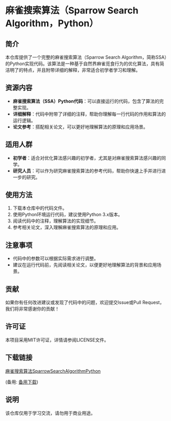 # 麻雀搜索算法（Sparrow Search Algorithm，Python）

## 简介

本仓库提供了一个完整的麻雀搜索算法（Sparrow Search Algorithm，简称SSA）的Python实现代码。该算法是一种基于自然界麻雀觅食行为的优化算法，具有简洁明了的特点，并且附带详细的解释，非常适合初学者学习和理解。

## 资源内容

- **麻雀搜索算法（SSA）Python代码**：可以直接运行的代码，包含了算法的完整实现。
- **详细解释**：代码中附带了详细的注释，帮助你理解每一行代码的作用和算法的运行逻辑。
- **论文参考**：搭配相关论文，可以更好地理解算法的原理和应用场景。

## 适用人群

- **初学者**：适合对优化算法感兴趣的初学者，尤其是对麻雀搜索算法感兴趣的同学。
- **研究人员**：可以作为研究麻雀搜索算法的参考代码，帮助你快速上手并进行进一步的研究。

## 使用方法

1. 下载本仓库中的代码文件。
2. 使用Python环境运行代码，建议使用Python 3.x版本。
3. 阅读代码中的注释，理解算法的实现细节。
4. 参考相关论文，深入理解麻雀搜索算法的原理和应用。

## 注意事项

- 代码中的参数可以根据实际需求进行调整。
- 建议在运行代码前，先阅读相关论文，以便更好地理解算法的背景和应用场景。

## 贡献

如果你有任何改进建议或发现了代码中的问题，欢迎提交Issue或Pull Request，我们将非常感谢你的贡献！

## 许可证

本项目采用MIT许可证，详情请参阅LICENSE文件。

## 下载链接
[麻雀搜索算法SparrowSearchAlgorithmPython](https://pan.quark.cn/s/8876eb0e5cdf) 

(备用: [备用下载](https://pan.baidu.com/s/17VbiIzqydQnQRqB1zJ54rw?pwd=1234))

## 说明

该仓库仅用于学习交流，请勿用于商业用途。
